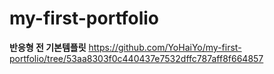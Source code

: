 # my-first-portfolio

**반응형 전 기본템플릿**
https://github.com/YoHaiYo/my-first-portfolio/tree/53aa8303f0c440437e7532dffc787aff8f664857
